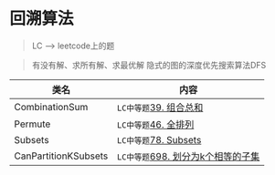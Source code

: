 # 回溯算法  
> LC --> leetcode上的题

> 有没有解、求所有解、求最优解
> 隐式的图的深度优先搜索算法DFS

类名|内容
---|---
CombinationSum | `LC中等题`[39. 组合总和](https://leetcode-cn.com/problems/combination-sum/submissions/)
Permute | `LC中等题`[46. 全排列](https://leetcode-cn.com/problems/permutations/)
Subsets | `LC中等题`[78. Subsets](https://leetcode-cn.com/problems/subsets/)
CanPartitionKSubsets | `LC中等题`[698. 划分为k个相等的子集](https://leetcode-cn.com/problems/partition-to-k-equal-sum-subsets/comments/)
